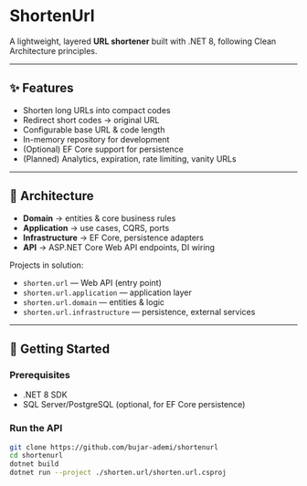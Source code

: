 # ShortenUrl

A lightweight, layered **URL shortener** built with .NET 8, following Clean Architecture principles.

---

## ✨ Features

- Shorten long URLs into compact codes
- Redirect short codes → original URL
- Configurable base URL & code length
- In-memory repository for development
- (Optional) EF Core support for persistence
- (Planned) Analytics, expiration, rate limiting, vanity URLs

---

## 🧱 Architecture

- **Domain** → entities & core business rules
- **Application** → use cases, CQRS, ports
- **Infrastructure** → EF Core, persistence adapters
- **API** → ASP.NET Core Web API endpoints, DI wiring

Projects in solution:

- `shorten.url` — Web API (entry point)  
- `shorten.url.application` — application layer  
- `shorten.url.domain` — entities & logic  
- `shorten.url.infrastructure` — persistence, external services  

---

## 🚀 Getting Started

### Prerequisites
- .NET 8 SDK
- SQL Server/PostgreSQL (optional, for EF Core persistence)

### Run the API
```bash
git clone https://github.com/bujar-ademi/shortenurl
cd shortenurl
dotnet build
dotnet run --project ./shorten.url/shorten.url.csproj